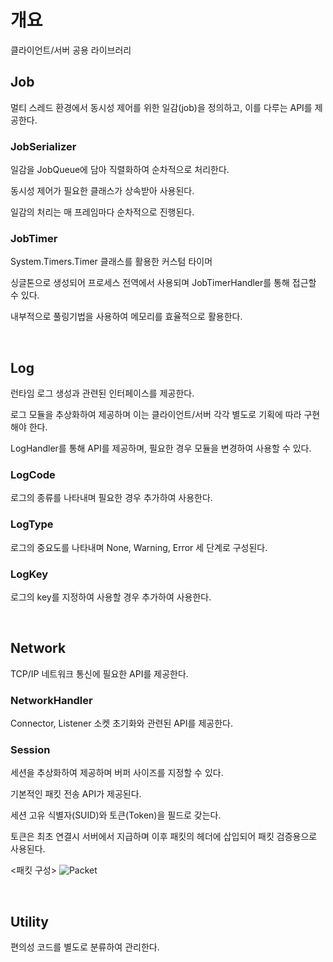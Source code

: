 # 개요
클라이언트/서버 공용 라이브러리

## Job
멀티 스레드 환경에서 동시성 제어를 위한 일감(job)을 정의하고, 이를 다루는 API를 제공한다.

### JobSerializer
일감을 JobQueue에 담아 직렬화하여 순차적으로 처리한다.

동시성 제어가 필요한 클래스가 상속받아 사용된다.

일감의 처리는 매 프레임마다 순차적으로 진행된다.

### JobTimer
System.Timers.Timer 클래스를 활용한 커스텀 타이머

싱글톤으로 생성되어 프로세스 전역에서 사용되며 JobTimerHandler를 통해 접근할 수 있다.

내부적으로 풀링기법을 사용하여 메모리를 효율적으로 활용한다.

<br/>

## Log
런타임 로그 생성과 관련된 인터페이스를 제공한다.

로그 모듈을 추상화하여 제공하며 이는 클라이언트/서버 각각 별도로 기획에 따라 구현해야 한다.

LogHandler를 통해 API를 제공하며, 필요한 경우 모듈을 변경하여 사용할 수 있다.

### LogCode
로그의 종류를 나타내며 필요한 경우 추가하여 사용한다.

### LogType
로그의 중요도를 나타내며 None, Warning, Error 세 단계로 구성된다.

### LogKey
로그의 key를 지정하여 사용할 경우 추가하여 사용한다.

<br/>

## Network
TCP/IP 네트워크 통신에 필요한 API를 제공한다.

### NetworkHandler
Connector, Listener 소켓 초기화와 관련된 API를 제공한다.

### Session
세션을 추상화하여 제공하며 버퍼 사이즈를 지정할 수 있다.

기본적인 패킷 전송 API가 제공된다.

세션 고유 식별자(SUID)와 토큰(Token)을 필드로 갖는다.

토큰은 최초 연결시 서버에서 지급하며 이후 패킷의 헤더에 삽입되어 패킷 검증용으로 사용된다.

<패킷 구성>
![Packet](https://github.com/user-attachments/assets/b8eef1ea-ae64-4191-98b4-b2daa27fc860)

<br/>

## Utility
편의성 코드를 별도로 분류하여 관리한다.